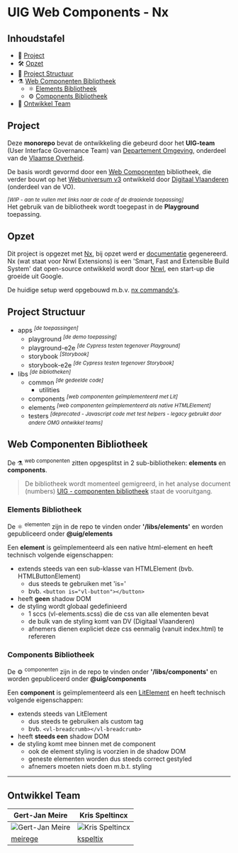 # UIG Web Components - Nx

## Inhoudstafel

- 🚀 [Project](#project)
- 🛠 [Opzet](#opzet)
- 📒 [Project Structuur](#project-structuur)
- ⚗ [Web Componenten Bibliotheek](#web-componenten-bibliotheek)
    - ⚛ [Elements Bibliotheek](#elements-bibliotheek)
    - ⚙ [Components Bibliotheek](#components-bibliotheek)
- 👥 [Ontwikkel Team](#ontwikkel-team)

## Project

Deze __monorepo__ bevat de ontwikkeling die gebeurd door het __UIG-team__ (User Interface Governance Team)
van [Departement Omgeving](https://omgeving.vlaanderen.be/), onderdeel van
de [Vlaamse Overheid](https://www.vlaanderen.be/).

De basis wordt gevormd door een [Web Componenten](https://developer.mozilla.org/en-US/docs/Web/Web_Components)
bibliotheek, die verder bouwt op het [Webuniversum v3](https://overheid.vlaanderen.be/webuniversum/v3/) ontwikkeld
door [Digitaal Vlaanderen](https://www.vlaanderen.be/digitaal-vlaanderen) (onderdeel van de VO).

<sup>_[WIP - aan te vullen met links naar de code of de draaiende toepassing]_</sup>\
Het gebruik van de bibliotheek wordt toegepast in de __Playground__ toepassing.

## Opzet

Dit project is opgezet met [Nx](https://nx.dev/), bij opzet werd er [documentatie](resources/markdown/nx-nrwl.md) gegenereerd.
Nx (wat staat voor Nrwl Extensions) is een 'Smart, Fast and Extensible Build System' dat open-source ontwikkeld wordt
door [Nrwl](https://github.com/nrwl), een start-up die groeide uit Google.

De huidige setup werd opgebouwd m.b.v. [nx commando's](resources/markdown/nx-setup.md).

## Project Structuur

- apps <sup>_[de toepassingen]_</sup>
    - playground <sup>_[de demo toepassing]_</sup>
    - playground-e2e <sup>_[de Cypress testen tegenover Playground]_</sup>
    - storybook <sup>_[Storybook]_</sup>
    - storybook-e2e <sup>_[de Cypress testen tegenover Storybook]_</sup>
- libs <sup>_[de bibliotheken]_</sup>
    - common <sup>_[de gedeelde code]_</sup>
        - utilities
    - components <sup>_[web componenten geïmplementeerd met Lit]_</sup>
    - elements <sup>_[web componenten geïmplementeerd als native HTMLElement]_</sup>
    - testers <sup>_[deprecated - Javascript code met test helpers - legacy gebruikt door andere OMG ontwikkel teams]_</sup>

## Web Componenten Bibliotheek

De ⚗ <sup>web componenten</sup> zitten opgesplitst in 2 sub-bibliotheken: __elements__ en __components__.

> De bibliotheek wordt momenteel gemigreerd, in het analyse document
> (numbers) [UIG - componenten bibliotheek](docs/numbers/UIG%20-%20componenten%20bibliotheek.numbers) staat de
> vooruitgang.

### Elements Bibliotheek

De ⚛ <sup>elementen</sup> zijn in de repo te vinden onder __'/libs/elements'__ en worden gepubliceerd onder __@uig/elements__

Een __element__ is geïmplementeerd als een native html-element en heeft technisch volgende eigenschappen:
- extends steeds van een sub-klasse van HTMLElement (bvb. HTMLButtonElement)
  - dus steeds te gebruiken met 'is='
  - bvb. `<button is="vl-button"></button>`
- heeft __geen__ shadow DOM
- de styling wordt globaal gedefinieerd
  - 1 sccs (vl-elements.scss) die de css van alle elementen bevat
  - de bulk van de styling komt van DV (Digitaal Vlaanderen)
  - afnemers dienen expliciet deze css eenmalig (vanuit index.html) te refereren

### Components Bibliotheek

De ⚙ <sup>componenten</sup> zijn in de repo te vinden onder __'/libs/components'__ en worden gepubliceerd onder __@uig/components__

Een __component__ is geïmplementeerd als een [LitElement](https://lit.dev/docs/api/LitElement/) en heeft technisch volgende eigenschappen:
- extends steeds van LitElement
  - dus steeds te gebruiken als custom tag
  - bvb. `<vl-breadcrumb></vl-breadcrumb>`
- heeft __steeds een__ shadow DOM
- de styling komt mee binnen met de component
  - ook de element styling is voorzien in de shadow DOM
  - geneste elementen worden dus steeds correct gestyled
  - afnemers moeten niets doen m.b.t. styling

<hr>

## Ontwikkel Team

| Gert-Jan Meire                                                            | Kris Speltincx                                                             |
|---------------------------------------------------------------------------|----------------------------------------------------------------------------|
| ![Gert-Jan Meire](https://avatars.githubusercontent.com/u/30627591?s=160) | ![Kris Speltincx](https://avatars.githubusercontent.com/u/110020569?s=160) |
| [meirege](https://github.com/meirege)                                     | [kspeltix](https://github.com/kspeltix)                                    |

